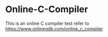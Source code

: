 # Online-C-Compiler
This is an online C compiler test
refer to https://www.onlinegdb.com/online_c_compiler
